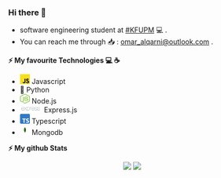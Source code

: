 ### Hi there 👋

- software engineering student at <a href="http://www.kfupm.edu.sa/Default.aspx">#KFUPM</a> 💻 .
- You can reach me through 📥 : omar_alqarni@outlook.com .



<b> ⚡️ My favourite Technologies 💻 ☕️</b>
<div>
  <ul>
    <li><img height="20px" width="20px" src="Assets/js.png"/>   Javascript</li>
    <li>🐍 Python</li>
    <li><img height="20px" width="20px" src="Assets/Node.png"/> Node.js</li>
    <li><img height="15px" width="45px" src="Assets/Express.png"/> Express.js</li>
    <li><img height="20px" width="20px" src="Assets/ts.png"/> Typescript</li>
    <li><img height="20px" width="20px" src="Assets/Mongo.png"/> Mongodb</li>
  </ul>
</div>


<b>⚡ My github Stats</b>

<p align="center">
<img height="180em" src="https://mz-github-stats.vercel.app/api?username=omaraalqarni&show_icons=true&hide_border=true&theme=radical"/>

<!-- Most Used Languages -->
<img height="180em" src="https://mz-github-stats.vercel.app/api/top-langs/?username=omaraalqarni&show_icons=true&hide_border=true&layout=compact&langs_count=8&theme=radical"/>

</p>


